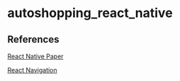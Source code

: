 # autoshopping_react_native

## References
[React Native Paper](https://callstack.github.io/react-native-paper/index.html)

[React Navigation](https://reactnavigation.org/docs/getting-started)
